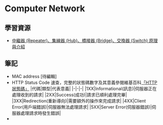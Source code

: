 # Computer Network

## 學習資源
- [中繼器 (Repeater)、集線器 (Hub)、橋接器 (Bridge)、交換器 (Switch) 原理與介紹](https://notfalse.net/66/repeater-hub-bridge-switch)

## 筆記
- MAC address [待編輯]
- HTTP Status Code 速查，完整的狀態碼數字及其意義參閱維基百科[「HTTP狀態碼」](https://zh.wikipedia.org/zh-tw/HTTP%E7%8A%B6%E6%80%81%E7%A0%81)
  |代碼|類型|代表意義|
  |-|-|-|
  |1XX|Informational(訊息)|伺服器正在處理收到的請求|
  |2XX|Success(成功)|請求已順利處理完畢|
  |3XX|Redirection(重新導向)|需要額外的操作來完成請求|
  |4XX|Client Error(用戶端錯誤)|伺服器無法處理請求|
  |5XX|Server Error(伺服器錯誤)|伺服器處理請求時發生錯誤|
- 

